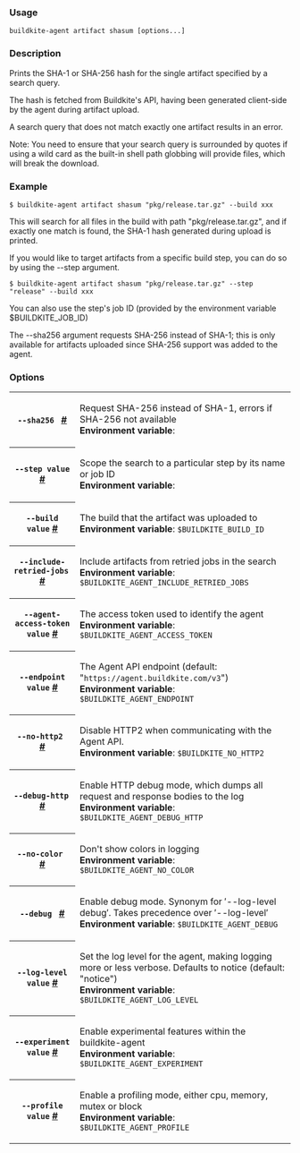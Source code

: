 <!--
  _____   ____    _   _  ____ _______   ______ _____ _____ _______ 
 |  __ \ / __ \  | \ | |/ __ \__   __| |  ____|  __ \_   _|__   __|
 | |  | | |  | | |  \| | |  | | | |    | |__  | |  | || |    | |   
 | |  | | |  | | | . ` | |  | | | |    |  __| | |  | || |    | |   
 | |__| | |__| | | |\  | |__| | | |    | |____| |__| || |_   | |   
 |_____/ \____/  |_| \_|\____/  |_|    |______|_____/_____|  |_|   

This file is auto-generated by script/update-agent-help.sh, please update the
agent CLI help in https://github.com/buildkite/agent and run the generation
script.

-->

### Usage

`buildkite-agent artifact shasum [options...]`

### Description

Prints the SHA-1 or SHA-256 hash for the single artifact specified by a
search query.

The hash is fetched from Buildkite&#39;s API, having been generated client-side
by the agent during artifact upload.

A search query that does not match exactly one artifact results in an error.

Note: You need to ensure that your search query is surrounded by quotes if
using a wild card as the built-in shell path globbing will provide files,
which will break the download.

### Example

    $ buildkite-agent artifact shasum "pkg/release.tar.gz" --build xxx

This will search for all files in the build with path &quot;pkg/release.tar.gz&quot;,
and if exactly one match is found, the SHA-1 hash generated during upload
is printed.

If you would like to target artifacts from a specific build step, you can do
so by using the --step argument.

    $ buildkite-agent artifact shasum "pkg/release.tar.gz" --step "release" --build xxx

You can also use the step&#39;s job ID (provided by the environment variable $BUILDKITE_JOB_ID)

The --sha256 argument requests SHA-256 instead of SHA-1; this is only
available for artifacts uploaded since SHA-256 support was added to the
agent.

### Options

<!-- vale off -->

<table class="Docs__attribute__table">
<tr id="sha256"><th><code>--sha256 </code> <a class="Docs__attribute__link" href="#sha256">#</a></th><td><p>Request SHA-256 instead of SHA-1, errors if SHA-256 not available<br /><strong>Environment variable</strong>: <code></code></p></td></tr>
<tr id="step"><th><code>--step value</code> <a class="Docs__attribute__link" href="#step">#</a></th><td><p>Scope the search to a particular step by its name or job ID<br /><strong>Environment variable</strong>: <code></code></p></td></tr>
<tr id="build"><th><code>--build value</code> <a class="Docs__attribute__link" href="#build">#</a></th><td><p>The build that the artifact was uploaded to<br /><strong>Environment variable</strong>: <code>$BUILDKITE_BUILD_ID</code></p></td></tr>
<tr id="include-retried-jobs"><th><code>--include-retried-jobs </code> <a class="Docs__attribute__link" href="#include-retried-jobs">#</a></th><td><p>Include artifacts from retried jobs in the search<br /><strong>Environment variable</strong>: <code>$BUILDKITE_AGENT_INCLUDE_RETRIED_JOBS</code></p></td></tr>
<tr id="agent-access-token"><th><code>--agent-access-token value</code> <a class="Docs__attribute__link" href="#agent-access-token">#</a></th><td><p>The access token used to identify the agent<br /><strong>Environment variable</strong>: <code>$BUILDKITE_AGENT_ACCESS_TOKEN</code></p></td></tr>
<tr id="endpoint"><th><code>--endpoint value</code> <a class="Docs__attribute__link" href="#endpoint">#</a></th><td><p>The Agent API endpoint (default: "<code>https://agent.buildkite.com/v3</code>")<br /><strong>Environment variable</strong>: <code>$BUILDKITE_AGENT_ENDPOINT</code></p></td></tr>
<tr id="no-http2"><th><code>--no-http2 </code> <a class="Docs__attribute__link" href="#no-http2">#</a></th><td><p>Disable HTTP2 when communicating with the Agent API.<br /><strong>Environment variable</strong>: <code>$BUILDKITE_NO_HTTP2</code></p></td></tr>
<tr id="debug-http"><th><code>--debug-http </code> <a class="Docs__attribute__link" href="#debug-http">#</a></th><td><p>Enable HTTP debug mode, which dumps all request and response bodies to the log<br /><strong>Environment variable</strong>: <code>$BUILDKITE_AGENT_DEBUG_HTTP</code></p></td></tr>
<tr id="no-color"><th><code>--no-color </code> <a class="Docs__attribute__link" href="#no-color">#</a></th><td><p>Don't show colors in logging<br /><strong>Environment variable</strong>: <code>$BUILDKITE_AGENT_NO_COLOR</code></p></td></tr>
<tr id="debug"><th><code>--debug </code> <a class="Docs__attribute__link" href="#debug">#</a></th><td><p>Enable debug mode. Synonym for ′--log-level debug′. Takes precedence over ′--log-level′<br /><strong>Environment variable</strong>: <code>$BUILDKITE_AGENT_DEBUG</code></p></td></tr>
<tr id="log-level"><th><code>--log-level value</code> <a class="Docs__attribute__link" href="#log-level">#</a></th><td><p>Set the log level for the agent, making logging more or less verbose. Defaults to notice (default: "notice")<br /><strong>Environment variable</strong>: <code>$BUILDKITE_AGENT_LOG_LEVEL</code></p></td></tr>
<tr id="experiment"><th><code>--experiment value</code> <a class="Docs__attribute__link" href="#experiment">#</a></th><td><p>Enable experimental features within the buildkite-agent<br /><strong>Environment variable</strong>: <code>$BUILDKITE_AGENT_EXPERIMENT</code></p></td></tr>
<tr id="profile"><th><code>--profile value</code> <a class="Docs__attribute__link" href="#profile">#</a></th><td><p>Enable a profiling mode, either cpu, memory, mutex or block<br /><strong>Environment variable</strong>: <code>$BUILDKITE_AGENT_PROFILE</code></p></td></tr>
</table>

<!-- vale on -->
